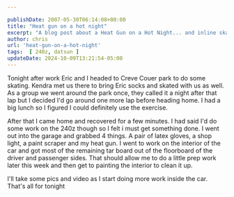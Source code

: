 ```yaml
---

publishDate: 2007-05-30T06:14:08+00:00
title: "Heat gun on a hot night"
excerpt: "A blog post about a Heat Gun on a Hot Night... and inline skating."
author: chris
url: 'heat-gun-on-a-hot-night'
tags:  [ 240z, datsun ] 
updateDate: 2024-10-09T13:21:54-05:00
---
```


Tonight after work Eric and I headed to Creve Couer park to do some skating. Kendra met us there to bring Eric socks and skated with us as well. As a group we went around the park once, they called it a night after that lap but I decided I'd go around one more lap before heading home. I had a big lunch so I figured I could definitely use the exercise.


After that I came home and recovered for a few minutes. I had said I'd do some work on the 240z though so I felt i must get something done. I went out into the garage and grabbed 4 things. A pair of latex gloves, a shop light, a paint scraper and my heat gun. I went to work on the interior of the car and got most of the remaining tar board out of the floorboard of the driver and passenger sides. That should allow me to do a little prep work later this week and then get to painting the interior to clean it up.


I'll take some pics and video as I start doing more work inside the car. That's all for tonight
